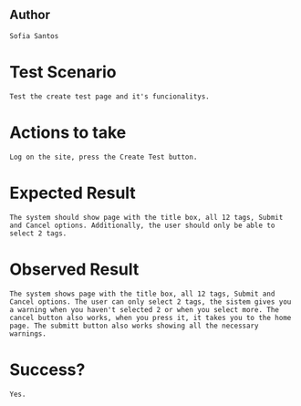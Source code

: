 ## Author
    Sofia Santos

#  Test Scenario
    Test the create test page and it's funcionalitys.

#  Actions to take
    Log on the site, press the Create Test button.

# Expected Result
    The system should show page with the title box, all 12 tags, Submit and Cancel options. Additionally, the user should only be able to select 2 tags. 

# Observed Result
    The system shows page with the title box, all 12 tags, Submit and Cancel options. The user can only select 2 tags, the sistem gives you a warning when you haven't selected 2 or when you select more. The cancel button also works, when you press it, it takes you to the home page. The submitt button also works showing all the necessary warnings. 

# Success? 
    Yes.